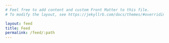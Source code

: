 ```yaml
---
# Feel free to add content and custom Front Matter to this file.
# To modify the layout, see https://jekyllrb.com/docs/themes/#overriding-theme-defaults

layout: feed
title: Feed
permalink: /feed/:path
---
```

